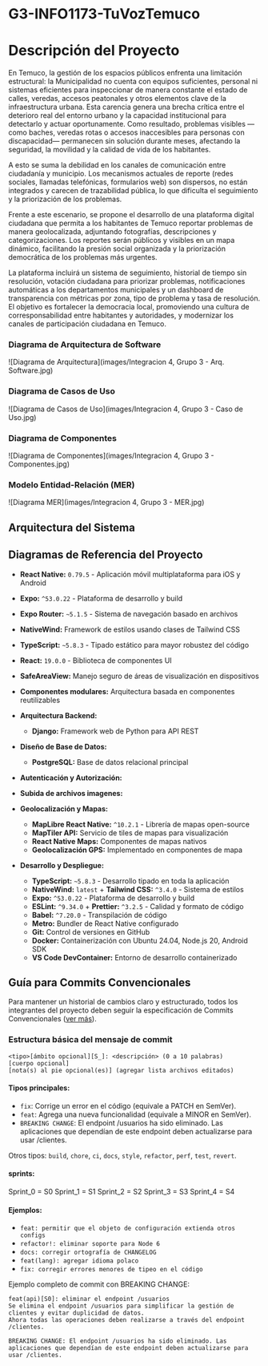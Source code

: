 # G3-INFO1173-TuVozTemuco
# Descripción del Proyecto

En Temuco, la gestión de los espacios públicos enfrenta una limitación estructural: la Municipalidad no cuenta con equipos suficientes, personal ni sistemas eficientes para inspeccionar de manera constante el estado de calles, veredas, accesos peatonales y otros elementos clave de la infraestructura urbana. Esta carencia genera una brecha crítica entre el deterioro real del entorno urbano y la capacidad institucional para detectarlo y actuar oportunamente. Como resultado, problemas visibles —como baches, veredas rotas o accesos inaccesibles para personas con discapacidad— permanecen sin solución durante meses, afectando la seguridad, la movilidad y la calidad de vida de los habitantes.

A esto se suma la debilidad en los canales de comunicación entre ciudadanía y municipio. Los mecanismos actuales de reporte (redes sociales, llamadas telefónicas, formularios web) son dispersos, no están integrados y carecen de trazabilidad pública, lo que dificulta el seguimiento y la priorización de los problemas.

Frente a este escenario, se propone el desarrollo de una plataforma digital ciudadana que permita a los habitantes de Temuco reportar problemas de manera geolocalizada, adjuntando fotografías, descripciones y categorizaciones. Los reportes serán públicos y visibles en un mapa dinámico, facilitando la presión social organizada y la priorización democrática de los problemas más urgentes.

La plataforma incluirá un sistema de seguimiento, historial de tiempo sin resolución, votación ciudadana para priorizar problemas, notificaciones automáticas a los departamentos municipales y un dashboard de transparencia con métricas por zona, tipo de problema y tasa de resolución. El objetivo es fortalecer la democracia local, promoviendo una cultura de corresponsabilidad entre habitantes y autoridades, y modernizar los canales de participación ciudadana en Temuco.


### Diagrama de Arquitectura de Software
![Diagrama de Arquitectura](images/Integracion 4, Grupo 3 - Arq. Software.jpg)

### Diagrama de Casos de Uso
![Diagrama de Casos de Uso](images/Integracion 4, Grupo 3 - Caso de Uso.jpg)

### Diagrama de Componentes
![Diagrama de Componentes](images/Integracion 4, Grupo 3 - Componentes.jpg)

### Modelo Entidad-Relación (MER)
![Diagrama MER](images/Integracion 4, Grupo 3 - MER.jpg)


## Arquitectura del Sistema


## Diagramas de Referencia del Proyecto

  - **React Native:** `0.79.5` - Aplicación móvil multiplataforma para iOS y Android
  - **Expo:** `^53.0.22` - Plataforma de desarrollo y build
  - **Expo Router:** `~5.1.5` - Sistema de navegación basado en archivos
  - **NativeWind:** Framework de estilos usando clases de Tailwind CSS
  - **TypeScript:** `~5.8.3` - Tipado estático para mayor robustez del código
  - **React:** `19.0.0` - Biblioteca de componentes UI
  - **SafeAreaView:** Manejo seguro de áreas de visualización en dispositivos
  - **Componentes modulares:** Arquitectura basada en componentes reutilizables

- **Arquitectura Backend:** 
  - **Django:** Framework web de Python para API REST

- **Diseño de Base de Datos:** 
  - **PostgreSQL:** Base de datos relacional principal

- **Autenticación y Autorización:** 

- **Subida de archivos imagenes:** 

- **Geolocalización y Mapas:** 
  - **MapLibre React Native:** `^10.2.1` - Librería de mapas open-source
  - **MapTiler API:** Servicio de tiles de mapas para visualización
  - **React Native Maps:** Componentes de mapas nativos
  - **Geolocalización GPS:** Implementado en componentes de mapa

- **Desarrollo y Despliegue:** 
  - **TypeScript:** `~5.8.3` - Desarrollo tipado en toda la aplicación
  - **NativeWind:** `latest` + **Tailwind CSS:** `^3.4.0` - Sistema de estilos
  - **Expo:** `^53.0.22` - Plataforma de desarrollo y build
  - **ESLint:** `^9.34.0` + **Prettier:** `^3.2.5` - Calidad y formato de código
  - **Babel:** `^7.20.0` - Transpilación de código
  - **Metro:** Bundler de React Native configurado
  - **Git:** Control de versiones en GitHub
  - **Docker:** Containerización con Ubuntu 24.04, Node.js 20, Android SDK
  - **VS Code DevContainer:** Entorno de desarrollo containerizado



## Guía para Commits Convencionales

Para mantener un historial de cambios claro y estructurado, todos los integrantes del proyecto deben seguir la especificación de Commits Convencionales ([ver más](https://www.conventionalcommits.org/es/v1.0.0)).

### Estructura básica del mensaje de commit

```
<tipo>[ámbito opcional][S_]: <descripción> (0 a 10 palabras)
[cuerpo opcional]
[nota(s) al pie opcional(es)] (agregar lista archivos editados)
```

#### Tipos principales:
- `fix`: Corrige un error en el código (equivale a PATCH en SemVer).
- `feat`: Agrega una nueva funcionalidad (equivale a MINOR en SemVer).
- `BREAKING CHANGE`: El endpoint /usuarios ha sido eliminado. Las aplicaciones que dependían de este endpoint deben actualizarse para usar /clientes.

Otros tipos: `build`, `chore`, `ci`, `docs`, `style`, `refactor`, `perf`, `test`, `revert`.

#### sprints:
Sprint_0 = S0
Sprint_1 = S1
Sprint_2 = S2
Sprint_3 = S3
Sprint_4 = S4

#### Ejemplos:

- `feat: permitir que el objeto de configuración extienda otros configs`
- `refactor!: eliminar soporte para Node 6`
- `docs: corregir ortografía de CHANGELOG`
- `feat(lang): agregar idioma polaco`
- `fix: corregir errores menores de tipeo en el código`

Ejemplo completo de commit con BREAKING CHANGE:

```
feat(api)[S0]: eliminar el endpoint /usuarios
Se elimina el endpoint /usuarios para simplificar la gestión de clientes y evitar duplicidad de datos.
Ahora todas las operaciones deben realizarse a través del endpoint /clientes.

BREAKING CHANGE: El endpoint /usuarios ha sido eliminado. Las aplicaciones que dependían de este endpoint deben actualizarse para usar /clientes.
```
